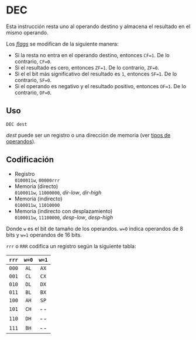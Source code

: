 # DEC

Esta instrucción resta uno al operando destino y almacena el resultado en el mismo operando.

Los [_flags_](../cpu#flags) se modifican de la siguiente manera:

- Si la resta no entra en el operando destino, entonces `CF=1`. De lo contrario, `CF=0`.
- Si el resultado es cero, entonces `ZF=1`. De lo contrario, `ZF=0`.
- Si el el bit más significativo del resultado es `1`, entonces `SF=1`. De lo contrario, `SF=0`.
- Si el operando es negativo y el resultado positivo, entonces `OF=1`. De lo contrario, `OF=0`.

## Uso

```vonsim
DEC dest
```

_dest_ puede ser un registro o una dirección de memoria (ver [tipos de operandos](../assembly#operandos)).

## Codificación

- Registro  
  `0100011w`, `00000rrr`
- Memoria (directo)  
  `0100011w`, `11000000`, _dir-low_, _dir-high_
- Memoria (indirecto)  
  `0100011w`, `11010000`
- Memoria (indirecto con desplazamiento)  
  `0100011w`, `11100000`, _desp-low_, _desp-high_

Donde `w` es el bit de tamaño de los operandos. `w=0` indica operandos de 8 bits y `w=1` operandos de 16 bits.

`rrr` o `RRR` codifica un registro según la siguiente tabla:

| `rrr` | `w=0` | `w=1` |
| :---: | :---: | :---: |
| `000` | `AL`  | `AX`  |
| `001` | `CL`  | `CX`  |
| `010` | `DL`  | `DX`  |
| `011` | `BL`  | `BX`  |
| `100` | `AH`  | `SP`  |
| `101` | `CH`  |  --   |
| `110` | `DH`  |  --   |
| `111` | `BH`  |  --   |
